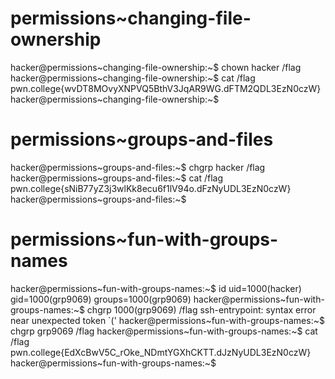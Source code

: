 # permissions~changing-file-ownership

hacker@permissions~changing-file-ownership:~$ chown hacker /flag
hacker@permissions~changing-file-ownership:~$ cat /flag
pwn.college{wvDT8MOvyXNPVQ5BthV3JqAR9WG.dFTM2QDL3EzN0czW}
hacker@permissions~changing-file-ownership:~$ 

# permissions~groups-and-files

hacker@permissions~groups-and-files:~$ chgrp hacker /flag
hacker@permissions~groups-and-files:~$ cat /flag
pwn.college{sNiB77yZ3j3wlKk8ecu6f1lV94o.dFzNyUDL3EzN0czW}
hacker@permissions~groups-and-files:~$ 


# permissions~fun-with-groups-names

hacker@permissions~fun-with-groups-names:~$ id
uid=1000(hacker) gid=1000(grp9069) groups=1000(grp9069)
hacker@permissions~fun-with-groups-names:~$ chgrp 1000(grp9069) /flag
ssh-entrypoint: syntax error near unexpected token `('
hacker@permissions~fun-with-groups-names:~$ chgrp grp9069 /flag
hacker@permissions~fun-with-groups-names:~$ cat /flag
pwn.college{EdXcBwV5C_rOke_NDmtYGXhCKTT.dJzNyUDL3EzN0czW}
hacker@permissions~fun-with-groups-names:~$ 



